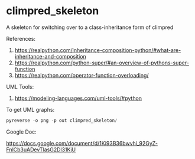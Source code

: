 # climpred_skeleton
A skeleton for switching over to a class-inheritance form of climpred

References:
1. https://realpython.com/inheritance-composition-python/#what-are-inheritance-and-composition
2. https://realpython.com/python-super/#an-overview-of-pythons-super-function
3. https://realpython.com/operator-function-overloading/

UML Tools:
1. https://modeling-languages.com/uml-tools/#python

To get UML graphs:

```python
pyreverse -o png -p out climpred_skeleton/
```

Google Doc:

https://docs.google.com/document/d/1Ki93B36bwvhi_92GyZ-FnlCb3uADevTlasG2Dl31KjU
